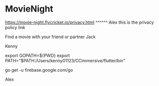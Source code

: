 # MovieNight

https://movie-night.flycricket.io/privacy.html 
^^^^^^
Alex this is the privacy policy link

Find a movie with your friend or partner
Jack

Kenny

export GOPATH=${PWD}
export PATH="$PATH:/Users/kenny01123/CCimmersive/flutter/bin"

go get -u firebase.google.com/go

Alex

